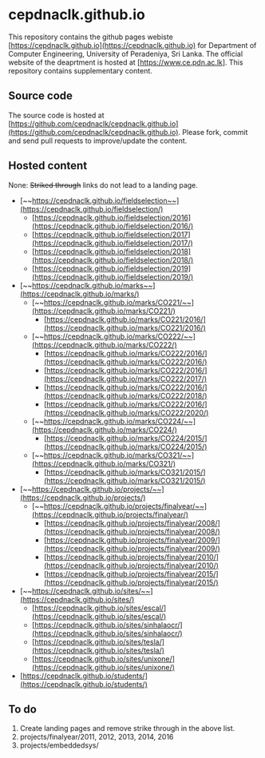 # cepdnaclk.github.io

This repository contains the github pages webiste [https://cepdnaclk.github.io](https://cepdnaclk.github.io) for Department of Computer Engineering, University of Peradeniya, Sri Lanka. The official website of the deaprtment is hosted at [https://www.ce.pdn.ac.lk]. This repository contains supplementary content. 

## Source code

The source code is hosted at [https://github.com/cepdnaclk/cepdnaclk.github.io](https://github.com/cepdnaclk/cepdnaclk.github.io). Please fork, commit and send pull requests to improve/update the content.

## Hosted content

None: ~~Striked through~~ links do not lead to a landing page.

* [~~https://cepdnaclk.github.io/fieldselection~~](https://cepdnaclk.github.io/fieldselection/)
	* [https://cepdnaclk.github.io/fieldselection/2016](https://cepdnaclk.github.io/fieldselection/2016/)
	* [https://cepdnaclk.github.io/fieldselection/2017](https://cepdnaclk.github.io/fieldselection/2017/)
	* [https://cepdnaclk.github.io/fieldselection/2018](https://cepdnaclk.github.io/fieldselection/2018/)
	* [https://cepdnaclk.github.io/fieldselection/2019](https://cepdnaclk.github.io/fieldselection/2019/)
* [~~https://cepdnaclk.github.io/marks~~](https://cepdnaclk.github.io/marks/)
	* [~~https://cepdnaclk.github.io/marks/CO221/~~](https://cepdnaclk.github.io/marks/CO221/)
		* [https://cepdnaclk.github.io/marks/CO221/2016/](https://cepdnaclk.github.io/marks/CO221/2016/)
	* [~~https://cepdnaclk.github.io/marks/CO222/~~](https://cepdnaclk.github.io/marks/CO222/)
		* [https://cepdnaclk.github.io/marks/CO222/2016/](https://cepdnaclk.github.io/marks/CO222/2016/)
		* [https://cepdnaclk.github.io/marks/CO222/2016/](https://cepdnaclk.github.io/marks/CO222/2017/)
		* [https://cepdnaclk.github.io/marks/CO222/2016/](https://cepdnaclk.github.io/marks/CO222/2018/)
		* [https://cepdnaclk.github.io/marks/CO222/2016/](https://cepdnaclk.github.io/marks/CO222/2020/)
	* [~~https://cepdnaclk.github.io/marks/CO224/~~](https://cepdnaclk.github.io/marks/CO224/)
		* [https://cepdnaclk.github.io/marks/CO224/2015/](https://cepdnaclk.github.io/marks/CO224/2015/)
	* [~~https://cepdnaclk.github.io/marks/CO321/~~](https://cepdnaclk.github.io/marks/CO321/)
		* [https://cepdnaclk.github.io/marks/CO321/2015/](https://cepdnaclk.github.io/marks/CO321/2015/)
* [~~https://cepdnaclk.github.io/projects/~~](https://cepdnaclk.github.io/projects/)
	* [~~https://cepdnaclk.github.io/projects/finalyear/~~](https://cepdnaclk.github.io/projects/finalyear/)
		* [https://cepdnaclk.github.io/projects/finalyear/2008/](https://cepdnaclk.github.io/projects/finalyear/2008/)
		* [https://cepdnaclk.github.io/projects/finalyear/2009/](https://cepdnaclk.github.io/projects/finalyear/2009/)
		* [https://cepdnaclk.github.io/projects/finalyear/2010/](https://cepdnaclk.github.io/projects/finalyear/2010/)
		* [https://cepdnaclk.github.io/projects/finalyear/2015/](https://cepdnaclk.github.io/projects/finalyear/2015/)
* [~~https://cepdnaclk.github.io/sites/~~](https://cepdnaclk.github.io/sites/)
	* [https://cepdnaclk.github.io/sites/escal/](https://cepdnaclk.github.io/sites/escal/)
	* [https://cepdnaclk.github.io/sites/sinhalaocr/](https://cepdnaclk.github.io/sites/sinhalaocr/)
	* [https://cepdnaclk.github.io/sites/tesla/](https://cepdnaclk.github.io/sites/tesla/)
	* [https://cepdnaclk.github.io/sites/unixone/](https://cepdnaclk.github.io/sites/unixone/)
* [https://cepdnaclk.github.io/students/](https://cepdnaclk.github.io/students/)


## To do

1. Create landing pages and remove strike through in the above list.
2. projects/finalyear/2011, 2012, 2013, 2014, 2016
2. projects/embeddedsys/

